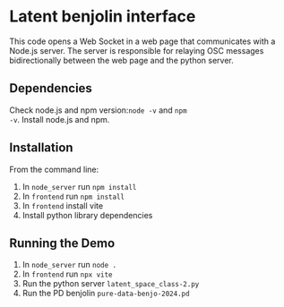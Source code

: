 # Latent benjolin interface

This code opens a Web Socket in a web page that communicates with a Node.js server.
The server is responsible for relaying OSC messages bidirectionally between the web page and the python server.

## Dependencies
Check node.js and npm version:<code>node -v</code> and <code>npm -v</code>. Install node.js and npm.

## Installation

From the command line:
1. In <code>node_server</code> run <code>npm install</code>
2. In <code>frontend</code> run <code>npm install</code>
3. In <code>frontend</code> install vite
4. Install python library dependencies

## Running the Demo

1. In <code>node_server</code> run <code>node .</code> 
2. In <code>frontend</code> run <code>npx vite</code>
3. Run the python server <code>latent_space_class-2.py</code>
4. Run the PD benjolin <code>pure-data-benjo-2024.pd</code>

